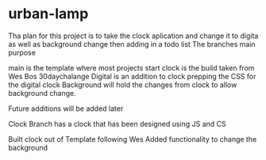﻿# urban-lamp
Tha plan for this project is to take the clock aplication and change it to digita as well as background change then adding in a todo list The branches main purpose

main is the template where most projects start clock is the build taken from Wes Bos 30daychalange Digital is an addition to clock prepping the CSS for the digital clock Background will hold the changes from clock to allow background change.

Future additions will be added later

Clock Branch has a clock that has been designed using JS and CS

Built clock out of Template following Wes
Added functionality to change the background

